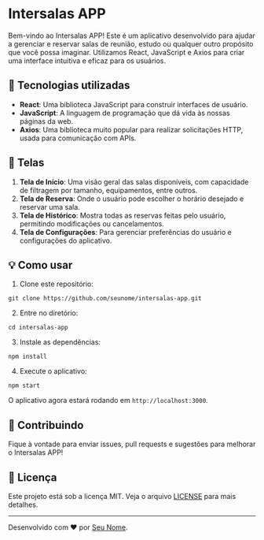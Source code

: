 # Intersalas APP

Bem-vindo ao Intersalas APP! Este é um aplicativo desenvolvido para ajudar a gerenciar e reservar salas de reunião, estudo ou qualquer outro propósito que você possa imaginar. Utilizamos React, JavaScript e Axios para criar uma interface intuitiva e eficaz para os usuários.

## 🚀 Tecnologias utilizadas

- **React**: Uma biblioteca JavaScript para construir interfaces de usuário.
- **JavaScript**: A linguagem de programação que dá vida às nossas páginas da web.
- **Axios**: Uma biblioteca muito popular para realizar solicitações HTTP, usada para comunicação com APIs.

## 🎨 Telas

1. **Tela de Início**: Uma visão geral das salas disponíveis, com capacidade de filtragem por tamanho, equipamentos, entre outros.
2. **Tela de Reserva**: Onde o usuário pode escolher o horário desejado e reservar uma sala.
3. **Tela de Histórico**: Mostra todas as reservas feitas pelo usuário, permitindo modificações ou cancelamentos.
4. **Tela de Configurações**: Para gerenciar preferências do usuário e configurações do aplicativo.

## 💡 Como usar

1. Clone este repositório:

```
git clone https://github.com/seunome/intersalas-app.git
```

2. Entre no diretório:

```
cd intersalas-app
```

3. Instale as dependências:

```
npm install
```

4. Execute o aplicativo:

```
npm start
```

O aplicativo agora estará rodando em `http://localhost:3000`.

## 🤝 Contribuindo

Fique à vontade para enviar issues, pull requests e sugestões para melhorar o Intersalas APP!

## 📜 Licença

Este projeto está sob a licença MIT. Veja o arquivo [LICENSE](LICENSE) para mais detalhes.

---

Desenvolvido com ❤️ por [Seu Nome](https://github.com/seunome).
